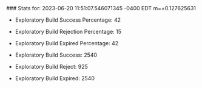 <!DOCTYPE html>
<html>
	<head>
		<meta charset="utf-8">
		<title>i2p-stats</title>
	</head>
	<body>
### Stats for: 2023-06-20 11:51:07.546071345 -0400 EDT m=+0.127625631

 - Exploratory Build Success Percentage: 42
 - Exploratory Build Rejection Percentage: 15
 - Exploratory Build Expired Percentage: 42
 - Exploratory Build Success: 2540
 - Exploratory Build Reject: 925
 - Exploratory Build Expired: 2540

	</body>
</html>